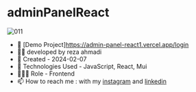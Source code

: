 # adminPanelReact

![011](https://github.com/ahmadideveloper/adminPanelReact/assets/141068188/d2d5f71f-ccae-4220-abec-205b17af162d)

- 🔗 [Demo Project]https://admin-panel-react1.vercel.app/login
- 👨‍💻 developed by reza ahmadi 
- 📆 Created - 2024-02-07
- 🤖 Technologies Used - JavaScript, React, Mui
- 🕵🏻‍♀️ Role - Frontend
- 📫 How to reach me : with my [instagram](https://instagram.com/ahmadideveloper) and [linkedin](https://linkedin.com/in/reza-ahmadi-639351286)
